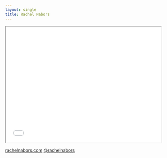 ```yaml
---
layout: single
title: Rachel Nabors
---
```


<iframe src="//player.vimeo.com/video/31543719" width="500" height="375" webkitallowfullscreen mozallowfullscreen allowfullscreen></iframe>

<a class="reference" href="http://rachelnabors.com/"><i class="fa fa-home"></i> rachelnabors.com</a> <a class="reference" href="http://www.twitter.com/rachelnabors"><i class="fa fa-twitter"></i> @rachelnabors</a>